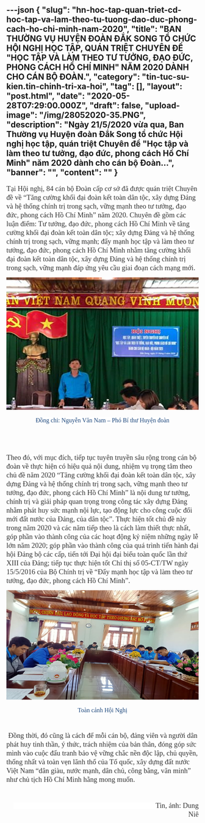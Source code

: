 ---json
{
    "slug": "hn-hoc-tap-quan-triet-cd-hoc-tap-va-lam-theo-tu-tuong-dao-duc-phong-cach-ho-chi-minh-nam-2020",
    "title": "BAN THƯỜNG VỤ HUYỆN ĐOÀN ĐẮK SONG TỔ CHỨC HỘI NGHỊ HỌC TẬP, QUÁN TRIỆT CHUYÊN ĐỀ \"HỌC TẬP VÀ LÀM THEO TƯ TƯỞNG, ĐẠO ĐỨC, PHONG CÁCH HỒ CHÍ MINH\" NĂM 2020 DÀNH CHO CÁN BỘ ĐOÀN.",
    "category": "tin-tuc-su-kien.tin-chinh-tri-xa-hoi",
    "tag": [],
    "layout": "post.html",
    "date": "2020-05-28T07:29:00.000Z",
    "draft": false,
    "upload-image": "/img/28052020-35.PNG",
    "description": "Ngày 21/5/2020 vừa qua, Ban Thường vụ Huyện đoàn Đắk Song tổ chức Hội nghị học tập, quán triệt Chuyên đề \"Học tập và làm theo tư tưởng, đạo đức, phong cách Hồ Chí Minh\" năm 2020 dành cho cán bộ Đoàn...",
    "banner": "",
    "__content__": ""
}
---
<p style="margin-left:0in; margin-right:0in"><span style="background-color:white"><span style="font-size:14.0pt"><span style="font-family:&quot;Times New Roman&quot;,serif"><span style="color:#333333">Tại Hội nghị, 84 c&aacute;n bộ Đo&agrave;n cấp cơ sở đ&atilde; được qu&aacute;n triệt Chuy&ecirc;n đề về &ldquo;Tăng cường khối đại đo&agrave;n kết to&agrave;n d&acirc;n tộc, x&acirc;y dựng Đảng v&agrave; hệ thống ch&iacute;nh trị trong sạch, vững mạnh theo tư tưởng, đạo đức, phong c&aacute;ch Hồ Ch&iacute; Minh&rdquo; năm 2020. Chuy&ecirc;n đề gồm c&aacute;c luận điểm: Tư tưởng, đạo đức, phong c&aacute;ch Hồ Ch&iacute; Minh về tăng cường khối đại đo&agrave;n kết to&agrave;n d&acirc;n tộc; x&acirc;y dựng Đảng v&agrave; hệ thống ch&iacute;nh trị trong sạch, vững mạnh; đẩy mạnh học tập v&agrave; l&agrave;m theo tư tưởng, đạo đức, phong c&aacute;ch Hồ Ch&iacute; Minh nhằm tăng cường khối đại đo&agrave;n kết to&agrave;n d&acirc;n tộc, x&acirc;y dựng Đảng v&agrave; hệ thống ch&iacute;nh trị trong sạch, vững mạnh đ&aacute;p ứng y&ecirc;u cầu giai đoạn c&aacute;ch mạng mới.</span></span></span></span></p>

<p style="margin-left:0in; margin-right:0in; text-align:center"><img alt="" src="/img/28052020-34.PNG" /></p>

<p style="margin-left:0in; margin-right:0in; text-align:center"><span style="background-color:white"><span style="font-size:12.0pt"><span style="font-family:&quot;Times New Roman&quot;,serif"><span style="color:#1f497d">Đồng chi: Nguyễn Văn Nam &ndash; Ph&oacute; B&iacute; thư Huyện đo&agrave;n</span></span></span></span></p>

<p style="margin-left:0in; margin-right:0in">&nbsp;</p>

<p style="margin-left:0in; margin-right:0in">&nbsp;</p>

<p style="margin-left:0in; margin-right:0in"><span style="background-color:white"><span style="font-size:14.0pt"><span style="font-family:&quot;Times New Roman&quot;,serif"><span style="color:#333333">Theo đ&oacute;, với mục đ&iacute;ch, tiếp tục tuy&ecirc;n truyền s&acirc;u rộng trong c&aacute;n bộ đo&agrave;n về thực hiện c&oacute; hiệu quả nội dung, nhiệm vụ trọng t&acirc;m theo chủ đề năm 2020 &ldquo;Tăng cường khối đại đo&agrave;n kết to&agrave;n d&acirc;n tộc, x&acirc;y dựng Đảng v&agrave; hệ thống ch&iacute;nh trị trong sạch, vững mạnh theo tư tưởng, đạo đức, phong c&aacute;ch Hồ Ch&iacute; Minh&rdquo; l&agrave; nội dung tư tưởng, ch&iacute;nh trị v&agrave; giải ph&aacute;p quan trọng trong c&ocirc;ng t&aacute;c x&acirc;y dựng Đảng nhằm ph&aacute;t huy sức mạnh nội lực, tạo động lực cho c&ocirc;ng cuộc đổi mới đất nước của Đảng, của d&acirc;n tộc&rdquo;. Thực hiện tốt chủ đề n&agrave;y trong năm 2020 v&agrave; c&aacute;c năm tiếp theo l&agrave; c&aacute;ch l&agrave;m thiết thực nhất, g&oacute;p phần v&agrave;o th&agrave;nh c&ocirc;ng của c&aacute;c hoạt động kỷ niệm những ng&agrave;y lễ lớn năm 2020; g&oacute;p phần v&agrave;o th&agrave;nh c&ocirc;ng của qu&aacute; tr&igrave;nh tiến h&agrave;nh đại hội Đảng bộ c&aacute;c cấp, tiến tới Đại hội đại biểu to&agrave;n quốc lần thứ XIII của Đảng; tiếp tục thực hiện tốt Chỉ thị số 05-CT/TW ng&agrave;y 15/5/2016 của Bộ Ch&iacute;nh trị về &ldquo;Đẩy mạnh học tập v&agrave; l&agrave;m theo tư tưởng, đạo đức, phong c&aacute;ch Hồ Ch&iacute; Minh&rdquo;. </span></span></span></span></p>

<p style="margin-left:0in; margin-right:0in; text-align:center"><img alt="" src="/img/28052020-35.PNG" /></p>

<p style="margin-left:0in; margin-right:0in; text-align:center"><span style="background-color:white"><span style="font-size:12.0pt"><span style="font-family:&quot;Times New Roman&quot;,serif"><span style="color:#1f497d">To&agrave;n cảnh Hội Nghị</span></span></span></span></p>

<p style="margin-left:0in; margin-right:0in">&nbsp;</p>

<p style="margin-left:0in; margin-right:0in"><span style="background-color:white"><span style="font-size:14.0pt"><span style="font-family:&quot;Times New Roman&quot;,serif"><span style="color:#333333">&nbsp;Đồng thời, đ&oacute; cũng l&agrave; c&aacute;ch để mỗi c&aacute;n bộ, đảng vi&ecirc;n v&agrave; người d&acirc;n ph&aacute;t huy tinh thần, &yacute; thức, tr&aacute;ch nhiệm của bản th&acirc;n, đ&oacute;ng g&oacute;p sức m&igrave;nh v&agrave;o cuộc đấu tranh bảo vệ vững chắc nền độc lập, chủ quyền, thống nhất v&agrave; to&agrave;n vẹn l&atilde;nh thổ của Tổ quốc, x&acirc;y dựng đất nước Việt Nam &ldquo;d&acirc;n gi&agrave;u, nước mạnh, d&acirc;n chủ, c&ocirc;ng bằng, văn minh&rdquo; như chủ tịch Hồ Ch&iacute; Minh hằng mong muốn.</span></span></span></span></p>

<p style="margin-left:0in; margin-right:0in">&nbsp;</p>

<p style="margin-left:0in; margin-right:0in; text-align:right"><span style="background-color:white"><span style="font-size:14.0pt"><span style="font-family:&quot;Times New Roman&quot;,serif"><span style="color:#333333">&nbsp;&nbsp;&nbsp;&nbsp;&nbsp;&nbsp;&nbsp;&nbsp;&nbsp;&nbsp;&nbsp;&nbsp;&nbsp;&nbsp;&nbsp;&nbsp;&nbsp;&nbsp;&nbsp;&nbsp;&nbsp;&nbsp;&nbsp;&nbsp;&nbsp;&nbsp;&nbsp;&nbsp;&nbsp;&nbsp;&nbsp;&nbsp;&nbsp;&nbsp;&nbsp;&nbsp;&nbsp;&nbsp;&nbsp;&nbsp;&nbsp;&nbsp;&nbsp;&nbsp;&nbsp;&nbsp;&nbsp;&nbsp;&nbsp;&nbsp;&nbsp;&nbsp;&nbsp;&nbsp;&nbsp;&nbsp;&nbsp;&nbsp;&nbsp;&nbsp;&nbsp;&nbsp;&nbsp;&nbsp;&nbsp;&nbsp;&nbsp;&nbsp;&nbsp;&nbsp;&nbsp;&nbsp;&nbsp;&nbsp;&nbsp;&nbsp;&nbsp;&nbsp;&nbsp; Tin, ảnh: Dung Ni&ecirc;</span></span></span></span></p>
